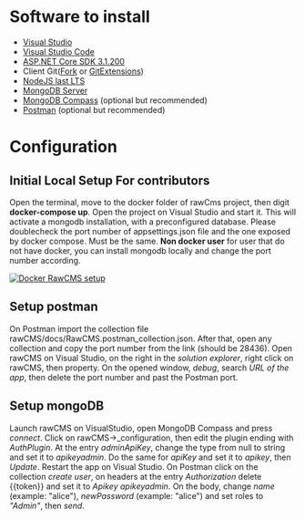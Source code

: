 # Software to install

- [Visual Studio](https://visualstudio.microsoft.com/it/thank-you-downloading-visual-studio/?sku=Community&rel=16)
- [Visual Studio Code](https://code.visualstudio.com/)
- [ASP.NET Core SDK 3.1.200](https://dotnet.microsoft.com/download/dotnet-core/3.1)
- Client Git([Fork](https://git-fork.com/) or [GitExtensions](http://gitextensions.github.io/))
- [NodeJS last LTS](https://nodejs.org/it/download/)
- [MongoDB Server](https://www.mongodb.com/)
- [MongoDB Compass](https://www.mongodb.com/) (optional but recommended)
- [Postman](https://www.getpostman.com/downloads/) (optional but recommended)

# Configuration

## Initial Local Setup For contributors

Open the terminal, move to the docker folder of rawCms project, then digit **docker-compose up**.
Open the project on Visual Studio and start it. This will activate a mongodb installation, with a preconfigured database. 
Please doublecheck the port number of appsettings.json file and the one exposed by docker compose. Must be the same.
**Non docker user** for user that do not have docker, you can install mongodb locally and change the port number according.

[![Docker RawCMS setup](http://img.youtube.com/vi/vFgC9N6bb3Q/0.jpg)](http://www.youtube.com/watch?v=vFgC9N6bb3Q)

## Setup postman

On Postman import the collection file rawCMS/docs/RawCMS.postman_collection.json.
After that, open any collection and copy the port number from the link (should be 28436).
Open rawCMS on Visual Studio, on the right in the _solution explorer_, right click on rawCMS, then property.
On the opened window, _debug_, search _URL of the app_, then delete the port number and past the Postman port.

## Setup mongoDB

Launch rawCMS on VisualStudio, open MongoDB Compass and press _connect_.
Click on rawCMS->\_configuration, then edit the plugin ending with _AuthPlugin_.
At the entry _adminApiKey_, change the type from null to string and set it to _apikeyadmin_.
Do the same for _apiKey_ and set it to _apikey_, then _Update_.
Restart the app on Visual Studio.
On Postman click on the collection _create user_, on headers at the entry _Authorization_ delete {{token}} and set it to _Apikey apikeyadmin_.
On the body, change _name_ (example: "alice"), _newPassword_ (example: "alice") and set roles to _"Admin"_, then _send_.